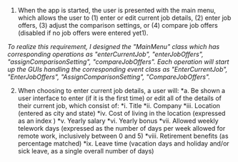 1. When the app is started, the user is presented with the main menu, which allows the user to (1) enter or edit current job details, (2) enter job offers, (3) adjust the comparison settings, or (4) compare job offers (disabled if no job offers were entered yet1).

*To realize this requirement, I designed the "MainMenu" class which has corresponding operations as "enterCurrentJob", "enterJobOffers", "assignComparisonSetting", "compareJobOffers". Each operation will start up the GUIs handling the corresponding event class as "EnterCurrentJob", "EnterJobOffers", "AssignComparisonSetting", "CompareJobOffers".*


2. When choosing to enter current job details, a user will: 
  *a. Be shown a user interface to enter (if it is the first time) or edit all of the details of their current job, which consist of:
    *i. Title
    *ii. Company
    *iii. Location (entered as city and state)
    *iv. Cost of living in the location (expressed as an index )
    *v. Yearly salary
    *vi. Yearly bonus
    *vii. Allowed weekly telework days (expressed as the number of days per week allowed for remote work, inclusively between 0 and 5)
    *viii. Retirement benefits (as percentage matched)
    *ix. Leave time (vacation days and holiday and/or sick leave, as a single overall number of days)
